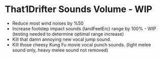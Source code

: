 # That1Drifter Sounds Volume - WIP

- Reduce most wind noises by %50
- Increase footstep impact sounds (landFeetErc) range by 100% - WIP (testing needed to determine optimal range increase)
- Kill that damn annoying new vocal jump sound.
- Kill those cheesy Kung Fu movie vocal punch sounds. (light melee sound only, heavy melee sound not removed)